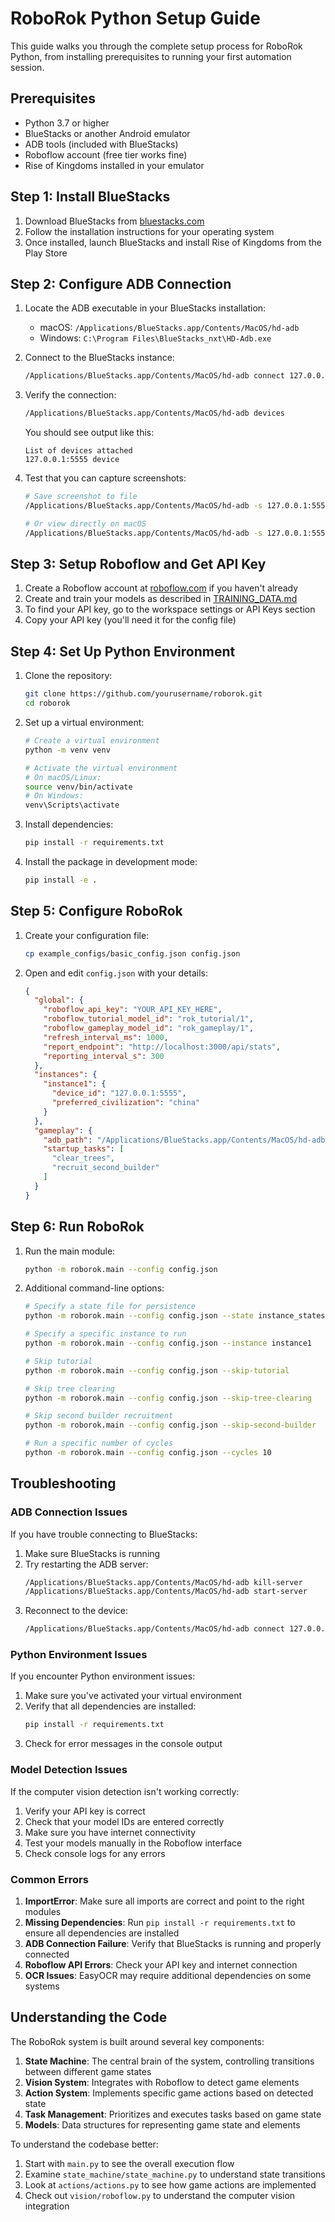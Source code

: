 # RoboRok Python Setup Guide

This guide walks you through the complete setup process for RoboRok Python, from installing prerequisites to running your first automation session.

## Prerequisites

- Python 3.7 or higher
- BlueStacks or another Android emulator
- ADB tools (included with BlueStacks)
- Roboflow account (free tier works fine)
- Rise of Kingdoms installed in your emulator

## Step 1: Install BlueStacks

1. Download BlueStacks from [bluestacks.com](https://www.bluestacks.com)
2. Follow the installation instructions for your operating system
3. Once installed, launch BlueStacks and install Rise of Kingdoms from the Play Store

## Step 2: Configure ADB Connection

1. Locate the ADB executable in your BlueStacks installation:
   - macOS: `/Applications/BlueStacks.app/Contents/MacOS/hd-adb`
   - Windows: `C:\Program Files\BlueStacks_nxt\HD-Adb.exe`

2. Connect to the BlueStacks instance:
   ```bash
   /Applications/BlueStacks.app/Contents/MacOS/hd-adb connect 127.0.0.1:5555
   ```

3. Verify the connection:
   ```bash
   /Applications/BlueStacks.app/Contents/MacOS/hd-adb devices
   ```
   
   You should see output like this:
   ```
   List of devices attached
   127.0.0.1:5555 device
   ```

4. Test that you can capture screenshots:
   ```bash
   # Save screenshot to file
   /Applications/BlueStacks.app/Contents/MacOS/hd-adb -s 127.0.0.1:5555 exec-out screencap -p > screenshot.png
   
   # Or view directly on macOS
   /Applications/BlueStacks.app/Contents/MacOS/hd-adb -s 127.0.0.1:5555 exec-out screencap -p | open -a Preview.app -f
   ```

## Step 3: Setup Roboflow and Get API Key

1. Create a Roboflow account at [roboflow.com](https://roboflow.com) if you haven't already
2. Create and train your models as described in [TRAINING_DATA.md](./TRAINING_DATA.md)
3. To find your API key, go to the workspace settings or API Keys section
4. Copy your API key (you'll need it for the config file)

## Step 4: Set Up Python Environment

1. Clone the repository:
   ```bash
   git clone https://github.com/yourusername/roborok.git
   cd roborok
   ```

2. Set up a virtual environment:
   ```bash
   # Create a virtual environment
   python -m venv venv
   
   # Activate the virtual environment
   # On macOS/Linux:
   source venv/bin/activate
   # On Windows:
   venv\Scripts\activate
   ```

3. Install dependencies:
   ```bash
   pip install -r requirements.txt
   ```

4. Install the package in development mode:
   ```bash
   pip install -e .
   ```

## Step 5: Configure RoboRok

1. Create your configuration file:
   ```bash
   cp example_configs/basic_config.json config.json
   ```

2. Open and edit `config.json` with your details:
   ```json
   {
     "global": {
       "roboflow_api_key": "YOUR_API_KEY_HERE",
       "roboflow_tutorial_model_id": "rok_tutorial/1",
       "roboflow_gameplay_model_id": "rok_gameplay/1",
       "refresh_interval_ms": 1000,
       "report_endpoint": "http://localhost:3000/api/stats",
       "reporting_interval_s": 300
     },
     "instances": {
       "instance1": {
         "device_id": "127.0.0.1:5555",
         "preferred_civilization": "china"
       }
     },
     "gameplay": {
       "adb_path": "/Applications/BlueStacks.app/Contents/MacOS/hd-adb",
       "startup_tasks": [
         "clear_trees",
         "recruit_second_builder"
       ]
     }
   }
   ```

## Step 6: Run RoboRok

1. Run the main module:
   ```bash
   python -m roborok.main --config config.json
   ```

2. Additional command-line options:
   ```bash
   # Specify a state file for persistence
   python -m roborok.main --config config.json --state instance_states.json
   
   # Specify a specific instance to run
   python -m roborok.main --config config.json --instance instance1
   
   # Skip tutorial
   python -m roborok.main --config config.json --skip-tutorial
   
   # Skip tree clearing
   python -m roborok.main --config config.json --skip-tree-clearing
   
   # Skip second builder recruitment
   python -m roborok.main --config config.json --skip-second-builder
   
   # Run a specific number of cycles
   python -m roborok.main --config config.json --cycles 10
   ```

## Troubleshooting

### ADB Connection Issues

If you have trouble connecting to BlueStacks:

1. Make sure BlueStacks is running
2. Try restarting the ADB server:
   ```bash
   /Applications/BlueStacks.app/Contents/MacOS/hd-adb kill-server
   /Applications/BlueStacks.app/Contents/MacOS/hd-adb start-server
   ```
3. Reconnect to the device:
   ```bash
   /Applications/BlueStacks.app/Contents/MacOS/hd-adb connect 127.0.0.1:5555
   ```

### Python Environment Issues

If you encounter Python environment issues:

1. Make sure you've activated your virtual environment
2. Verify that all dependencies are installed:
   ```bash
   pip install -r requirements.txt
   ```
3. Check for error messages in the console output

### Model Detection Issues

If the computer vision detection isn't working correctly:

1. Verify your API key is correct
2. Check that your model IDs are entered correctly
3. Make sure you have internet connectivity
4. Test your models manually in the Roboflow interface
5. Check console logs for any errors

### Common Errors

1. **ImportError**: Make sure all imports are correct and point to the right modules
2. **Missing Dependencies**: Run `pip install -r requirements.txt` to ensure all dependencies are installed
3. **ADB Connection Failure**: Verify that BlueStacks is running and properly connected
4. **Roboflow API Errors**: Check your API key and internet connection
5. **OCR Issues**: EasyOCR may require additional dependencies on some systems

## Understanding the Code

The RoboRok system is built around several key components:

1. **State Machine**: The central brain of the system, controlling transitions between different game states
2. **Vision System**: Integrates with Roboflow to detect game elements
3. **Action System**: Implements specific game actions based on detected state
4. **Task Management**: Prioritizes and executes tasks based on game state
5. **Models**: Data structures for representing game state and elements

To understand the codebase better:

1. Start with `main.py` to see the overall execution flow
2. Examine `state_machine/state_machine.py` to understand state transitions
3. Look at `actions/actions.py` to see how game actions are implemented
4. Check out `vision/roboflow.py` to understand the computer vision integration
